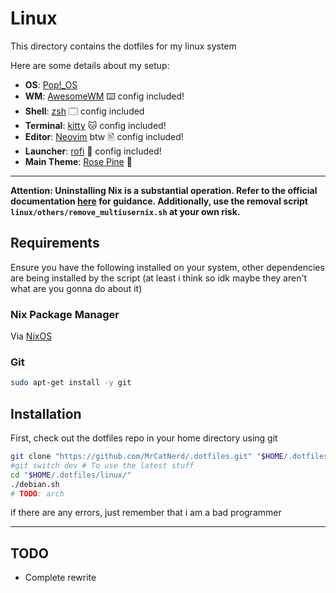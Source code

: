 # Linux

This directory contains the dotfiles for my linux system


Here are some details about my setup:

+ **OS**: [Pop!_OS](https://pop.system76.com/)
+ **WM**: [AwesomeWM](https://github.com/awesomeWM/awesome/) ⌨️ config included!
+ **Shell**: [zsh](https://wiki.archlinux.org/index.php/Zsh/) 🗔 config included
+ **Terminal**: [kitty](https://github.com/kovidgoyal/kitty/) 🐱 config included!
+ **Editor**: [Neovim](https://github.com/neovim/neovim/) btw 🖹 config included!
+ **Launcher**: [rofi](https://github.com/davatorium/rofi/) 🚀 config included!
+ **Main Theme**: [Rose Pine](https://rosepinetheme.com/) 🌷

---

**Attention: Uninstalling Nix is a substantial operation. Refer to the official documentation [here](https://nixos.org/manual/nix/stable/installation/uninstall) for guidance. Additionally, use the removal script `linux/others/remove_multiusernix.sh` at your own risk.** <!-- totally not ChatGPT -->

## Requirements

Ensure you have the following installed on your system,
other dependencies are being installed by the script (at least i think so idk maybe they aren't what are you gonna do about it)

### Nix Package Manager
Via [NixOS](https://nixos.org/download)


### Git

```sh
sudo apt-get install -y git
```

## Installation

First, check out the dotfiles repo in your home directory using git

```sh
git clone "https://github.com/MrCatNerd/.dotfiles.git" "$HOME/.dotfiles/"
#git switch dev # To use the latest stuff
cd "$HOME/.dotfiles/linux/"
./debian.sh
# TODO: arch
```

if there are any errors, just remember that i am a bad programmer

---

## TODO

- Complete rewrite
